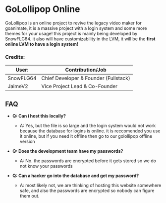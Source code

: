 # GoLollipop Online
GoLollipop is an online project to revive the legacy video maker for goanimate, it is a massive project with a login system and some more themes for your usage! this project is mainly being developed by SnowFLG64. it also will have customizability in the LVM, it will be the **first online LVM to have a login system!** 

### Credits:
| User:    | Contribution/Job                      |
| -------- | ------------------------------------- |
|SnowFLG64 | Chief Developer & Founder (Fullstack) |
|JaimeV2   | Vice Project Lead & Co-Founder        |


## FAQ
-  **Q: Can i host this locally?**
    -  A: Yes, but the file is so large and the login system would not work because the database for logins is online. it is reccomended you use it online, but if you need it offline then go to our golollipop offline version

- **Q: Does the development team have my passwords?**
    - A: No. the passwords are encrypted before it gets stored so we do not know your passwords
      
- **Q: Can a hacker go into the database and get my password?**
    - A: most likely not, we are thinking of hosting this website somewhere safe, and also the passwords are encrypted so nobody can figure them out.